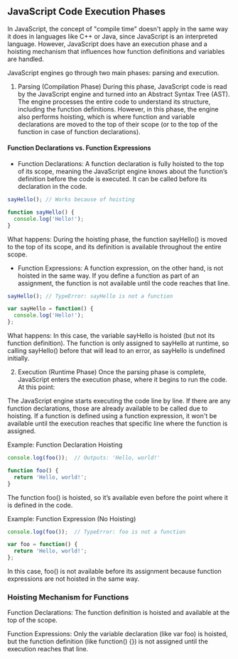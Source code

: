 ## JavaScript Code Execution Phases

In JavaScript, the concept of "compile time" doesn't apply in the same way it does in languages like C++ or Java, since JavaScript is an interpreted language. However, JavaScript does have an execution phase and a hoisting mechanism that influences how function definitions and variables are handled.

JavaScript engines go through two main phases: parsing and execution.

1. Parsing (Compilation Phase)
During this phase, JavaScript code is read by the JavaScript engine and turned into an Abstract Syntax Tree (AST). The engine processes the entire code to understand its structure, including the function definitions. However, in this phase, the engine also performs hoisting, which is where function and variable declarations are moved to the top of their scope (or to the top of the function in case of function declarations).

#### Function Declarations vs. Function Expressions
- Function Declarations: A function declaration is fully hoisted to the top of its scope, meaning the JavaScript engine knows about the function’s definition before the code is executed. It can be called before its declaration in the code.
```js
sayHello(); // Works because of hoisting

function sayHello() {
  console.log('Hello!');
}
```
What happens: During the hoisting phase, the function sayHello() is moved to the top of its scope, and its definition is available throughout the entire scope.

- Function Expressions: A function expression, on the other hand, is not hoisted in the same way. If you define a function as part of an assignment, the function is not available until the code reaches that line.
```js
sayHello(); // TypeError: sayHello is not a function

var sayHello = function() {
  console.log('Hello!');
};
```
What happens: In this case, the variable sayHello is hoisted (but not its function definition). The function is only assigned to sayHello at runtime, so calling sayHello() before that will lead to an error, as sayHello is undefined initially.

2. Execution (Runtime Phase)
Once the parsing phase is complete, JavaScript enters the execution phase, where it begins to run the code. At this point:

The JavaScript engine starts executing the code line by line.
If there are any function declarations, those are already available to be called due to hoisting.
If a function is defined using a function expression, it won't be available until the execution reaches that specific line where the function is assigned.

Example: Function Declaration Hoisting
```js
console.log(foo());  // Outputs: 'Hello, world!'

function foo() {
  return 'Hello, world!';
}
```
The function foo() is hoisted, so it’s available even before the point where it is defined in the code.

Example: Function Expression (No Hoisting)
```js
console.log(foo());  // TypeError: foo is not a function

var foo = function() {
  return 'Hello, world!';
};

```
In this case, foo() is not available before its assignment because function expressions are not hoisted in the same way.


### Hoisting Mechanism for Functions
Function Declarations: The function definition is hoisted and available at the top of the scope.

Function Expressions: Only the variable declaration (like var foo) is hoisted, but the function definition (like function() {}) is not assigned until the execution reaches that line.
